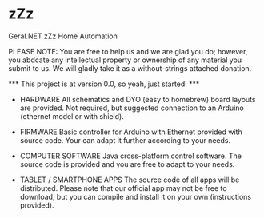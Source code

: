 zZz
===

Geral.NET zZz Home Automation

PLEASE NOTE:
You are free to help us and we are glad you do;
however, you abdcate any intellectual property or ownership of
any material you submit to us. We will gladly take it as a without-strings attached donation.


*** This project is at version 0.0, so yeah, just started! ***



- HARDWARE
All schematics and DYO (easy to homebrew) board layouts are provided.
Not required, but suggested connection to an Arduino (ethernet model or with shield).


- FIRMWARE
Basic controller for Arduino with Ethernet provided with source code.
Your can adapt it further according to your needs.


- COMPUTER SOFTWARE
Java cross-platform control software.
The source code is provided and you are free to adapt to your needs.


- TABLET / SMARTPHONE APPS
The source code of all apps will be distributed.
Please note that our official app may not be free to download,
but you can compile and install it on your own (instructions provided).
